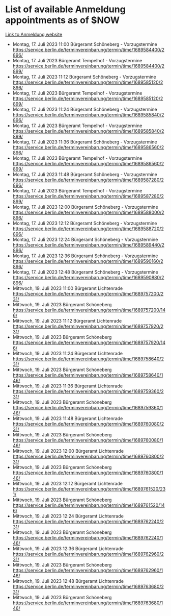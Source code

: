 # List of available Anmeldung appointments as of $NOW
[Link to Anmeldung website](https://service.berlin.de/terminvereinbarung/termin/tag.php?termin=1&anliegen[]=120686&dienstleisterlist=122210,122217,327316,122219,327312,122227,327314,122231,327346,122243,327348,122254,122252,329742,122260,329745,122262,329748,122271,327278,122273,327274,122277,327276,330436,122280,327294,122282,327290,122284,327292,122291,327270,122285,327266,122286,327264,122296,327268,150230,329760,122297,327286,122294,327284,122312,329763,122314,329775,122304,327330,122311,327334,122309,327332,317869,122281,327352,122279,329772,122283,122276,327324,122274,327326,122267,329766,122246,327318,122251,327320,122257,327322,122208,327298,122226,327300&herkunft=http%3A%2F%2Fservice.berlin.de%2Fdienstleistung%2F120686%2F)
- Montag, 17. Juli 2023 11:00 Bürgeramt Schöneberg - Vorzugstermine https://service.berlin.de/terminvereinbarung/termin/time/1689584400/2896/
- Montag, 17. Juli 2023  Bürgeramt Tempelhof - Vorzugstermine https://service.berlin.de/terminvereinbarung/termin/time/1689584400/2899/
- Montag, 17. Juli 2023 11:12 Bürgeramt Schöneberg - Vorzugstermine https://service.berlin.de/terminvereinbarung/termin/time/1689585120/2896/
- Montag, 17. Juli 2023  Bürgeramt Tempelhof - Vorzugstermine https://service.berlin.de/terminvereinbarung/termin/time/1689585120/2899/
- Montag, 17. Juli 2023 11:24 Bürgeramt Schöneberg - Vorzugstermine https://service.berlin.de/terminvereinbarung/termin/time/1689585840/2896/
- Montag, 17. Juli 2023  Bürgeramt Tempelhof - Vorzugstermine https://service.berlin.de/terminvereinbarung/termin/time/1689585840/2899/
- Montag, 17. Juli 2023 11:36 Bürgeramt Schöneberg - Vorzugstermine https://service.berlin.de/terminvereinbarung/termin/time/1689586560/2896/
- Montag, 17. Juli 2023  Bürgeramt Tempelhof - Vorzugstermine https://service.berlin.de/terminvereinbarung/termin/time/1689586560/2899/
- Montag, 17. Juli 2023 11:48 Bürgeramt Schöneberg - Vorzugstermine https://service.berlin.de/terminvereinbarung/termin/time/1689587280/2896/
- Montag, 17. Juli 2023  Bürgeramt Tempelhof - Vorzugstermine https://service.berlin.de/terminvereinbarung/termin/time/1689587280/2899/
- Montag, 17. Juli 2023 12:00 Bürgeramt Schöneberg - Vorzugstermine https://service.berlin.de/terminvereinbarung/termin/time/1689588000/2896/
- Montag, 17. Juli 2023 12:12 Bürgeramt Schöneberg - Vorzugstermine https://service.berlin.de/terminvereinbarung/termin/time/1689588720/2896/
- Montag, 17. Juli 2023 12:24 Bürgeramt Schöneberg - Vorzugstermine https://service.berlin.de/terminvereinbarung/termin/time/1689589440/2896/
- Montag, 17. Juli 2023 12:36 Bürgeramt Schöneberg - Vorzugstermine https://service.berlin.de/terminvereinbarung/termin/time/1689590160/2896/
- Montag, 17. Juli 2023 12:48 Bürgeramt Schöneberg - Vorzugstermine https://service.berlin.de/terminvereinbarung/termin/time/1689590880/2896/
- Mittwoch, 19. Juli 2023 11:00 Bürgeramt Lichtenrade https://service.berlin.de/terminvereinbarung/termin/time/1689757200/231/
- Mittwoch, 19. Juli 2023  Bürgeramt Schöneberg https://service.berlin.de/terminvereinbarung/termin/time/1689757200/146/
- Mittwoch, 19. Juli 2023 11:12 Bürgeramt Lichtenrade https://service.berlin.de/terminvereinbarung/termin/time/1689757920/231/
- Mittwoch, 19. Juli 2023  Bürgeramt Schöneberg https://service.berlin.de/terminvereinbarung/termin/time/1689757920/146/
- Mittwoch, 19. Juli 2023 11:24 Bürgeramt Lichtenrade https://service.berlin.de/terminvereinbarung/termin/time/1689758640/231/
- Mittwoch, 19. Juli 2023  Bürgeramt Schöneberg https://service.berlin.de/terminvereinbarung/termin/time/1689758640/146/
- Mittwoch, 19. Juli 2023 11:36 Bürgeramt Lichtenrade https://service.berlin.de/terminvereinbarung/termin/time/1689759360/231/
- Mittwoch, 19. Juli 2023  Bürgeramt Schöneberg https://service.berlin.de/terminvereinbarung/termin/time/1689759360/146/
- Mittwoch, 19. Juli 2023 11:48 Bürgeramt Lichtenrade https://service.berlin.de/terminvereinbarung/termin/time/1689760080/231/
- Mittwoch, 19. Juli 2023  Bürgeramt Schöneberg https://service.berlin.de/terminvereinbarung/termin/time/1689760080/146/
- Mittwoch, 19. Juli 2023 12:00 Bürgeramt Lichtenrade https://service.berlin.de/terminvereinbarung/termin/time/1689760800/231/
- Mittwoch, 19. Juli 2023  Bürgeramt Schöneberg https://service.berlin.de/terminvereinbarung/termin/time/1689760800/146/
- Mittwoch, 19. Juli 2023 12:12 Bürgeramt Lichtenrade https://service.berlin.de/terminvereinbarung/termin/time/1689761520/231/
- Mittwoch, 19. Juli 2023  Bürgeramt Schöneberg https://service.berlin.de/terminvereinbarung/termin/time/1689761520/146/
- Mittwoch, 19. Juli 2023 12:24 Bürgeramt Lichtenrade https://service.berlin.de/terminvereinbarung/termin/time/1689762240/231/
- Mittwoch, 19. Juli 2023  Bürgeramt Schöneberg https://service.berlin.de/terminvereinbarung/termin/time/1689762240/146/
- Mittwoch, 19. Juli 2023 12:36 Bürgeramt Lichtenrade https://service.berlin.de/terminvereinbarung/termin/time/1689762960/231/
- Mittwoch, 19. Juli 2023  Bürgeramt Schöneberg https://service.berlin.de/terminvereinbarung/termin/time/1689762960/146/
- Mittwoch, 19. Juli 2023 12:48 Bürgeramt Lichtenrade https://service.berlin.de/terminvereinbarung/termin/time/1689763680/231/
- Mittwoch, 19. Juli 2023  Bürgeramt Schöneberg https://service.berlin.de/terminvereinbarung/termin/time/1689763680/146/
